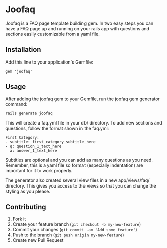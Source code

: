 # Joofaq

Joofaq is a FAQ page template building gem.  In two easy steps you can have a FAQ page up and running on your rails app with questions and sections easily customizable from a yaml file.

## Installation

Add this line to your application's Gemfile:

    gem 'joofaq'


## Usage

After adding the joofaq gem to your Gemfile, run the joofaq gem generator command:

    rails generate joofaq

This will create a faq.yml file in your db/ directory. To add new sections and questions, follow the format shown in the faq.yml:

    First Category:
    - subtitle: first_category_subtitle_here
    - q: question_1_text_here
      a: answer_1_text_here

Subtitles are optional and you can add as many questions as you need. Remember, this is a yaml file so format (especially indentation) are important for it to work properly.

The generator also created several view files in a new app/views/faq/ directory.  This gives you access to the views so that you can change the styling as you please.

## Contributing

1. Fork it
2. Create your feature branch (`git checkout -b my-new-feature`)
3. Commit your changes (`git commit -am 'Add some feature'`)
4. Push to the branch (`git push origin my-new-feature`)
5. Create new Pull Request
